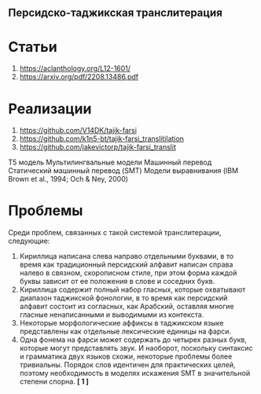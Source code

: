 ## Персидско-таджикская транслитерация

# Статьи

1.  https://aclanthology.org/L12-1601/ 
2.  https://arxiv.org/pdf/2208.13486.pdf

# Реализации

1.  https://github.com/V14DK/tajik-farsi
2.  https://github.com/k1n5-bt/tajik-farsi_translitilation
3.  https://github.com/jakevictorp/tajik-farsi_translit

Т5 модель
Мультилингвальные модели
Машинный перевод
Статический машинный перевод (SMT)
Модели выравнивания (IBM Brown et al., 1994; Och & Ney, 2000)

# Проблемы

Среди проблем, связанных с такой системой транслитерации, следующие: 
1.  Кириллица написана слева направо отдельными буквами, в то время как традиционный персидский алфавит написан справа налево в связном, скорописном стиле, при этом форма каждой буквы зависит от ее положения в слове и соседних букв.
2.  Кириллица содержит полный набор гласных, которые охватывают диапазон таджикской фонологии, в то время как персидский алфавит состоит из согласных, как Арабский, оставляя многие гласные ненаписанными и выводимыми из контекста.
3.  Некоторые морфологические аффиксы в таджикском языке представлены как отдельные лексические единицы на фарси.
4.  Одна фонема на фарси может содержать до четырех разных букв, которые могут представлять звук. И наоборот, поскольку синтаксис и грамматика двух языков схожи, некоторые проблемы более тривиальны. Порядок слов идентичен для практических целей, поэтому необходимость в моделях искажения SMT в значительной степени спорна. **[ 1 ]**